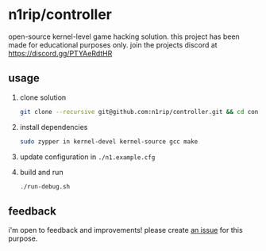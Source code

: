 # n1rip/controller

open-source kernel-level game hacking solution. this project has been made for educational purposes only. join the projects discord at https://discord.gg/PTYAeRdtHR

## usage

1. clone solution

    ```sh
    git clone --recursive git@github.com:n1rip/controller.git && cd controller
    ```

2. install dependencies

    ```sh
    sudo zypper in kernel-devel kernel-source gcc make 
    ```

3. update configuration in `./n1.example.cfg`

4. build and run

    ```sh
    ./run-debug.sh
    ```

## feedback

i'm open to feedback and improvements! please create [an issue](https://github.com/n1rip/controller/issues/new) for this purpose.